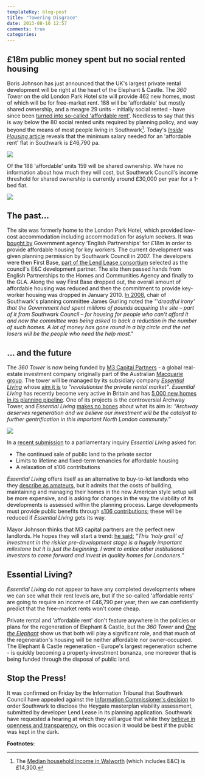 ```yaml
---
templateKey: blog-post
title: "Towering Disgrace"
date: 2013-08-10 12:57
comments: true
categories: 
---
```

## £18m public money spent but no social rented housing

Boris Johnson has just announced that the UK's largest private rental development will be right at the heart of the Elephant & Castle. The _360 Tower_ on the old London Park Hotel site will provide 462 new homes, most of which will be for free-market rent. 188 will be 'affordable' but mostly shared ownership, and a meagre 29 units - initially social rented - have since been [turned into so-called 'affordable rent'](http://www.london.gov.uk/sites/default/files/MD1240%20Newington%20MD%20Part%201%20PDF.pdf). Needless to say that this is way below the 80 social rented units required by planning policy, and way beyond the means of most people living in Southwark[^1]. Today's [_Inside Housing_ article](http://www.insidehousing.co.uk/tenancies/major-flaws-revealed-in-pay-to-stay-policy/6528085.article) reveals that the minimum salary needed for an 'affordable rent' flat in Southwark is £46,790 pa.

![](http://southwarknotes.files.wordpress.com/2009/12/elephant_and_castle_360tower_web.jpg)

Of the 188 'affordable' units 159 will be shared ownership. We have no information about how much they will cost, but Southwark Council's income threshold for shared ownership is currently around £30,000 per year for a 1-bed flat. 

![](http://www.the-latest.com/sites/default/files/images/12_1.jpg)

## The past...
The site was formerly home to the London Park Hotel, which provided low-cost accommodation including accommodation for asylum seekers. It was [bought by](http://www.london-se1.co.uk/news/view/3475) Government agency 'English Partnerships' for £18m in order to provide affordable housing for key workers. The current development was given planning permission by Southwark Council in 2007. The developers were then First Base, [part of the Lend Lease consortium](http://www.london-se1.co.uk/news/view/2835) selected as the council's E&C development partner. The site then passed hands from English Partnerships to the Homes and Communities Agency and finally to the GLA. Along the way First Base dropped out, the overall amount of affordable housing was reduced and then the commitment to provide key-worker housing was dropped in January 2010. [In 2008](http://www.london-se1.co.uk/news/view/3475), chair of Southwark's planning committee James Gurling noted the _"'dreadful irony' that the Government had spent millions of pounds acquiring the site – part of it from Southwark Council – for housing for people who can't afford it and now the committee was being asked to back a reduction in the number of such homes. A lot of money has gone round in a big circle and the net losers will be the people who need the help most."_ 


## ... and the future
The _360 Tower_ is now being funded by [M3 Capital Partners](http://www.m3cp.com/) - a global real-estate investment company originally part of the Australian [Macquarie group](http://www.macquarie.com/). The tower will be managed by its subsidiary company [_Essential Living_](http://www.essentialliving.uk.com/) whose [aim it is](http://www.essentialliving.uk.com/) to _"revolutionise the private rental market"_. _Essential Living_ has recently become very active in Britain and has [5,000 new homes in its planning pipeline](http://shbm-news.blogspot.co.uk/2013/05/essential-livings-bethnal-green-scheme.html). One of its projects is the controversial Archway Tower, and _Essential Living_ [makes no bones](http://www.housingexcellence.co.uk/news/london%E2%80%99s-archway-tower-become-rental-homes-gentrification-plan) about what its aim is: _"Archway deserves regeneration and we believe our investment will be the catalyst to further gentrification in this important North London community.”_

![](http://www.housingexcellence.co.uk/sites/default/files/styles/large_490x270/public/Archway.jpg)

 In a [recent submission](http://www.publications.parliament.uk/pa/cm201213/cmselect/cmcomloc/writev/953/prs125.htm) to a parliamentary inquiry _Essential Living_ asked for: 

 * The continued sale of public land to the private sector
 * Limits to lifetime and fixed-term tenancies for affordable housing
 * A relaxation of s106 contributions

_Essential Living_ offers itself as an alternative to buy-to-let landlords who they [describe as amateurs](http://www.bdonline.co.uk/news/rogers-stirk-harbour-tower-to-be-a-uk-first/5058596.article), but it admits that the costs of building, maintaining and managing their homes in the new American style setup will be more expensive, and is asking for changes in the way the viability of its developments is assessed within the planning process. Large developments must provide public benefits through [s106 contributions](/2013-07-30-how-to-avoid-providing-affordable-housing-a-guide-for-developers/); these will be reduced if _Essential Living_ gets its way.

Mayor Johnson thinks that M3 capital partners are the perfect new landlords. He hopes they will start a trend: [he said:](http://www.bdonline.co.uk/news/rogers-stirk-harbour-tower-to-be-a-uk-first/5058596.article) _“This ‘holy grail’ of investment in the riskier pre-development stage is a hugely important milestone but it is just the beginning. I want to entice other institutional investors to come forward and invest in quality homes for Londoners.”_

## Essential Living?
_Essential Living_ do not appear to have any completed developments where we can see what their rent levels are, but if the so-called 'affordable rents' are going to require an income of £46,790 per year, then we can confidently predict that the free-market rents won't come cheap.  

Private rental and 'affordable rent' don't feature anywhere in the policies or plans for the regeneration of Elephant & Castle, but the _360 Tower_ and [_One the Elephant_](/2013-08-03-the-whole-world-comes-to-the-elephant/) show us that both will play a significant role, and that much of the regeneration's housing will be neither affordable nor owner-occupied. The Elephant & Castle regeneration - Europe's largest regeneration scheme - is quickly becoming a property-investment bonanza, one moreover that is being funded through the disposal of public land. 


## Stop the Press!
It was confirmed on Friday by the Information Tribunal that Southwark Council have appealed against the <a href="/2013-07-24-heygate-figures-must-b-be-revealed-information-commissioner/">Information Commissioner's decision</a> to order Southwark to disclose the Heygate masterplan viability assessment, submitted by developer Lend Lease in its planning application. Southwark have requested a hearing at which they will argue that while they <a href="http://youtu.be/sbSCIuaLFQ4">believe in openness and transparency</a>, on this occasion it would be best if the public was kept in the dark.


__Footnotes:__

[^1]: The <a href="http://www.southwark.gov.uk/download/4331/area_report_walworth">Median household income in Walworth</a> (which includes E&C) is £14,300. 



